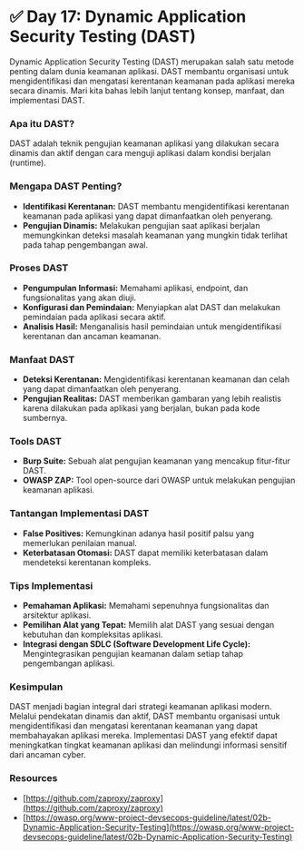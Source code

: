 # ✅ Day 17: Dynamic Application Security Testing (DAST)

Dynamic Application Security Testing (DAST) merupakan salah satu metode penting dalam dunia keamanan aplikasi. DAST membantu organisasi untuk mengidentifikasi dan mengatasi kerentanan keamanan pada aplikasi mereka secara dinamis. Mari kita bahas lebih lanjut tentang konsep, manfaat, dan implementasi DAST.

### Apa itu DAST?

DAST adalah teknik pengujian keamanan aplikasi yang dilakukan secara dinamis dan aktif dengan cara menguji aplikasi dalam kondisi berjalan (runtime).

### Mengapa DAST Penting?

* **Identifikasi Kerentanan:** DAST membantu mengidentifikasi kerentanan keamanan pada aplikasi yang dapat dimanfaatkan oleh penyerang.
* **Pengujian Dinamis:** Melakukan pengujian saat aplikasi berjalan memungkinkan deteksi masalah keamanan yang mungkin tidak terlihat pada tahap pengembangan awal.

### Proses DAST

* **Pengumpulan Informasi:** Memahami aplikasi, endpoint, dan fungsionalitas yang akan diuji.
* **Konfigurasi dan Pemindaian:** Menyiapkan alat DAST dan melakukan pemindaian pada aplikasi secara aktif.
* **Analisis Hasil:** Menganalisis hasil pemindaian untuk mengidentifikasi kerentanan dan ancaman keamanan.

### Manfaat DAST

* **Deteksi Kerentanan:** Mengidentifikasi kerentanan keamanan dan celah yang dapat dimanfaatkan oleh penyerang.
* **Pengujian Realitas:** DAST memberikan gambaran yang lebih realistis karena dilakukan pada aplikasi yang berjalan, bukan pada kode sumbernya.

### Tools DAST

* **Burp Suite:** Sebuah alat pengujian keamanan yang mencakup fitur-fitur DAST.
* **OWASP ZAP:** Tool open-source dari OWASP untuk melakukan pengujian keamanan aplikasi.

### Tantangan Implementasi DAST

* **False Positives:** Kemungkinan adanya hasil positif palsu yang memerlukan penilaian manual.
* **Keterbatasan Otomasi:** DAST dapat memiliki keterbatasan dalam mendeteksi kerentanan kompleks.

### Tips Implementasi&#x20;

* **Pemahaman Aplikasi:** Memahami sepenuhnya fungsionalitas dan arsitektur aplikasi.
* **Pemilihan Alat yang Tepat:** Memilih alat DAST yang sesuai dengan kebutuhan dan kompleksitas aplikasi.
* **Integrasi dengan SDLC (Software Development Life Cycle):** Mengintegrasikan pengujian keamanan dalam setiap tahap pengembangan aplikasi.

### Kesimpulan

DAST menjadi bagian integral dari strategi keamanan aplikasi modern. Melalui pendekatan dinamis dan aktif, DAST membantu organisasi untuk mengidentifikasi dan mengatasi kerentanan keamanan yang dapat membahayakan aplikasi mereka. Implementasi DAST yang efektif dapat meningkatkan tingkat keamanan aplikasi dan melindungi informasi sensitif dari ancaman cyber.

### Resources

* [https://github.com/zaproxy/zaproxy](https://github.com/zaproxy/zaproxy)
* [https://owasp.org/www-project-devsecops-guideline/latest/02b-Dynamic-Application-Security-Testing](https://owasp.org/www-project-devsecops-guideline/latest/02b-Dynamic-Application-Security-Testing)
